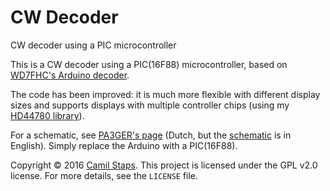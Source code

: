 # CW Decoder
CW decoder using a PIC microcontroller

This is a CW decoder using a PIC(16F88) microcontroller, based on [WD7FHC's
Arduino decoder](http://www.mypetarduino.com/ReadCode/readCode.01.html).

The code has been improved: it is much more flexible with different display
sizes and supports displays with multiple controller chips (using my [HD44780
library](https://github.com/camilstaps/hd44780_pic)).

For a schematic, see [PA3GER's page](http://www.pa3ger.nl/zelfbouw/cw-decoder/)
(Dutch, but the
[schematic](http://www.pa3ger.nl/wp-content/uploads/2015/12/CW-decoder.pdf) is
in English). Simply replace the Arduino with a PIC(16F88).

Copyright &copy; 2016 [Camil Staps](mailto:info@camilstaps.nl). This project is
licensed under the GPL v2.0 license. For more details, see the `LICENSE` file.
